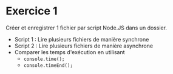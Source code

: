 # Exercice 1

Créer et enregistrer 1 fichier par script Node.JS dans un dossier.

- Script 1 : Lire plusieurs fichiers de manière synchrone
- Script 2 : Lire plusieurs fichiers de manière asynchrone
- Comparer les temps d'exécution en utilisant
  - `console.time();`
  - `console.timeEnd();`
